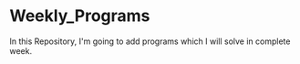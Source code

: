 # Weekly_Programs
In this Repository, I'm going to add programs which I will solve in complete week.
